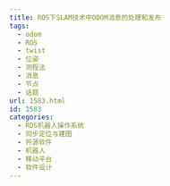```yaml
---
title: ROS下SLAM技术中ODOM消息的处理和发布
tags:
  - odom
  - ROS
  - twist
  - 位姿
  - 测程法
  - 消息
  - 节点
  - 话题
url: 1583.html
id: 1583
categories:
  - ROS机器人操作系统
  - 同步定位与建图
  - 开源软件
  - 机器人
  - 移动平台
  - 软件设计
---
```

